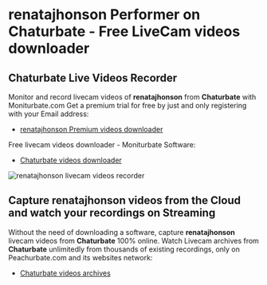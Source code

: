 # renatajhonson Performer on Chaturbate - Free LiveCam videos downloader

## Chaturbate Live Videos Recorder

Monitor and record livecam videos of **renatajhonson** from **Chaturbate** with Moniturbate.com
Get a premium trial for free by just and only registering with your Email address:
* [renatajhonson Premium videos downloader](https://moniturbate.com/request-demo-licence-key.html)

Free livecam videos downloader - Moniturbate Software:
* [Chaturbate videos downloader](https://moniturbate.com/moniturbate-download-software.html)

![renatajhonson livecam videos recorder](https://peachurnet.com/templates/moniturbate-software.png)


## Capture renatajhonson videos from the Cloud and watch your recordings on Streaming

Without the need of downloading a software, capture **renatajhonson** livecam videos from **Chaturbate** 100% online.
Watch Livecam archives from **Chaturbate** unlimitedly from thousands of existing recordings, only on Peachurbate.com and its websites network:
* [Chaturbate videos archives](https://peachurnet.com/)